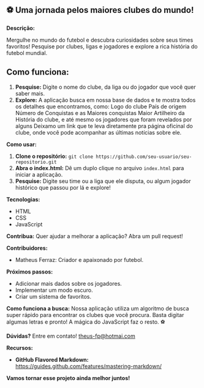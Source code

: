 ## ⚽  Uma jornada pelos maiores clubes do mundo!

**Descrição:**

Mergulhe no mundo do futebol e descubra curiosidades sobre seus times favoritos! Pesquise por clubes, ligas e jogadores e explore a rica história do futebol mundial.

## Como funciona:

1. **Pesquise:** Digite o nome do clube, da liga ou do jogador que você quer saber mais.
2. **Explore:** A aplicação busca em nossa base de dados e te mostra todos os detalhes que encontramos, como:
Logo do clube
País de origem
Número de Conquistas e as Maiores conquistas
Maior Artilheiro da História do clube, e até mesmo os jogadores que foram revelados por alguns
Deixamo um link que te leva diretamente pra página oficinal do clube, onde você pode acompanhar as últimas notícias sobre ele.


**Como usar:**

1. **Clone o repositório:** `git clone https://github.com/seu-usuario/seu-repositorio.git`
2. **Abra o index.html:** Dê um duplo clique no arquivo `index.html` para iniciar a aplicação.
3. **Pesquise:** Digite seu time ou a liga que ele disputa, ou algum jogador histórico que passou por lá e explore!

**Tecnologias:**
* HTML
* CSS
* JavaScript

**Contribua:**
Quer ajudar a melhorar a aplicação? Abra um pull request!

**Contribuidores:**
* Matheus Ferraz: Criador e apaixonado por futebol.

**Próximos passos:**
* Adicionar mais dados sobre os jogadores.
* Implementar um modo escuro.
* Criar um sistema de favoritos.

**Como funciona a busca:**
Nossa aplicação utiliza um algoritmo de busca super rápido para encontrar os clubes que você procura. Basta digitar algumas letras e pronto! A mágica do JavaScript faz o resto. ⚽️

**Dúvidas?**
Entre em contato!
theus-fp@hotmai.com

**Recursos:**
* **GitHub Flavored Markdown:** https://guides.github.com/features/mastering-markdown/

**Vamos tornar esse projeto ainda melhor juntos!**

